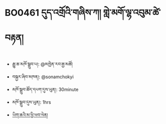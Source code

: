 # BO0461 དུད་འགྲོའི་གཞིས་ཀ། གླེ་མགོ་ལྷ་འབུམ་ཚེ་བརྟན།
- རྒྱུ་ཆ་མཁོ་སྒྲུབ་པ།: @མཁྱེན་རབ་རྒྱ་མཚོ།
- བསྐྱར་ཞིབ་མཁན།: @sonamchokyi
- མཁོ་སྒྲུབ་ཚོད་དཔག་དུས་ཡུན།: 30minute
- མཁོ་སྒྲུབ་དུས་ཡུན།: 1hrs
- [ཡིག་ཆའི་མ་ཕྱི་ཕབ་ལེན།](https://github.com/MonlamAI/BO0461/releases/download/461/default.pdf)
